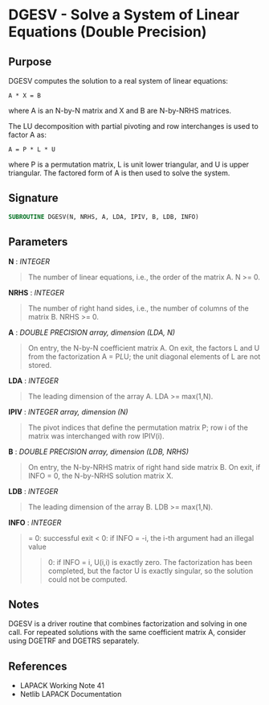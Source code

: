 # DGESV - Solve a System of Linear Equations (Double Precision)

## Purpose

DGESV computes the solution to a real system of linear equations:

```
A * X = B
```

where A is an N-by-N matrix and X and B are N-by-NRHS matrices.

The LU decomposition with partial pivoting and row interchanges is used to factor A as:

```
A = P * L * U
```

where P is a permutation matrix, L is unit lower triangular, and U is upper triangular. The factored form of A is then used to solve the system.

## Signature

```fortran
SUBROUTINE DGESV(N, NRHS, A, LDA, IPIV, B, LDB, INFO)
```

## Parameters

**N** : *INTEGER*
> The number of linear equations, i.e., the order of the matrix A. N >= 0.

**NRHS** : *INTEGER*
> The number of right hand sides, i.e., the number of columns of the matrix B. NRHS >= 0.

**A** : *DOUBLE PRECISION array, dimension (LDA, N)*
> On entry, the N-by-N coefficient matrix A. On exit, the factors L and U from the factorization A = P*L*U; the unit diagonal elements of L are not stored.

**LDA** : *INTEGER*
> The leading dimension of the array A. LDA >= max(1,N).

**IPIV** : *INTEGER array, dimension (N)*
> The pivot indices that define the permutation matrix P; row i of the matrix was interchanged with row IPIV(i).

**B** : *DOUBLE PRECISION array, dimension (LDB, NRHS)*
> On entry, the N-by-NRHS matrix of right hand side matrix B. On exit, if INFO = 0, the N-by-NRHS solution matrix X.

**LDB** : *INTEGER*
> The leading dimension of the array B. LDB >= max(1,N).

**INFO** : *INTEGER*
> = 0: successful exit
> < 0: if INFO = -i, the i-th argument had an illegal value
> > 0: if INFO = i, U(i,i) is exactly zero. The factorization has been completed, but the factor U is exactly singular, so the solution could not be computed.

## Notes

DGESV is a driver routine that combines factorization and solving in one call. For repeated solutions with the same coefficient matrix A, consider using DGETRF and DGETRS separately.

## References

- LAPACK Working Note 41
- Netlib LAPACK Documentation
